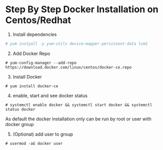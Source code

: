 # Step By Step Docker Installation on Centos/Redhat

1. Install dependencies
```bash
# yum instyall -y yum-utils device-mapper-persistent-data lvm2
```
2. Add Docker Repo 
```
# yum-config-manager --add-repo https://download.docker.com/linux/centos/docker-ce.repo
```

3. Install Docker
```
# yum install docker-ce
```

4. enable, start and see docker status
```
# systemctl enable docker && systemctl start docker && systemctl status docker
```

As default the docker installation only can be run by root or user with docker group

5. (Optional) add user to group
```
# usermod -aG docker user
```

